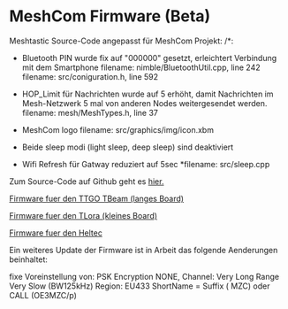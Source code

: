 # MeshCom Firmware (Beta)

Meshtastic Source-Code angepasst für MeshCom Projekt:
/*:
* Bluetooth PIN wurde fix auf "000000" gesetzt, erleichtert Verbindung mit dem Smartphone
filename: nimble/BluetoothUtil.cpp, line 242
filename: src/coniguration.h, line 592
* HOP_Limit für Nachrichten wurde auf 5 erhöht, damit Nachrichten im Mesh-Netzwerk 5 mal von anderen Nodes weitergesendet werden.
filename: mesh/MeshTypes.h, line 37
* MeshCom logo
filename: src/graphics/img/icon.xbm
* Beide sleep modi (light sleep, deep sleep) sind deaktiviert

* Wifi Refresh für Gatway reduziert auf 5sec
*filename: src/sleep.cpp

Zum Source-Code auf Github geht es [hier.](https://github.com/isemann/MeshCom)

[Firmware fuer den TTGO TBeam (langes Board)](https://isemann.at/files/tbeam_meshcom_1.2.48_v0.9.bin)

[Firmware fuer den TLora (kleines Board)](https://isemann.at/files/tlora-v2_meshcom_1.2.48_v0.9.bin)

[Firmware fuer den Heltec](https://isemann.at/files/heltec-v2_meshcom_1.2.48_v0.9.bin)


Ein weiteres Update der Firmware ist in Arbeit das folgende Aenderungen beinhaltet:

fixe Voreinstellung von:
PSK Encryption NONE,
Channel: Very Long Range Very Slow (BW125kHz)
Region: EU433
ShortName = Suffix ( MZC) oder CALL (OE3MZC/p)
